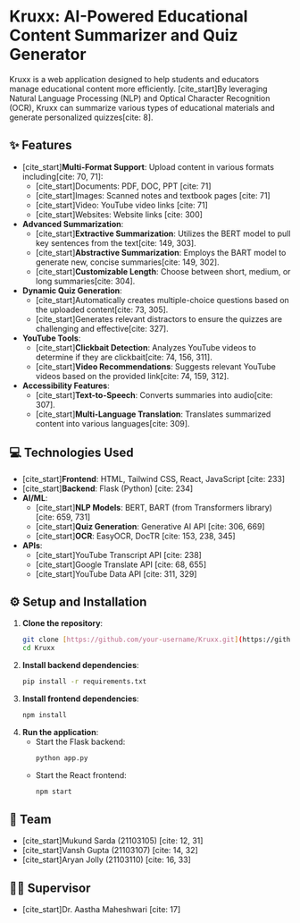 # Kruxx: AI-Powered Educational Content Summarizer and Quiz Generator

Kruxx is a web application designed to help students and educators manage educational content more efficiently. [cite_start]By leveraging Natural Language Processing (NLP) and Optical Character Recognition (OCR), Kruxx can summarize various types of educational materials and generate personalized quizzes[cite: 8].

## ✨ Features

* [cite_start]**Multi-Format Support**: Upload content in various formats including[cite: 70, 71]:
    * [cite_start]Documents: PDF, DOC, PPT [cite: 71]
    * [cite_start]Images: Scanned notes and textbook pages [cite: 71]
    * [cite_start]Video: YouTube video links [cite: 71]
    * [cite_start]Websites: Website links [cite: 300]
* **Advanced Summarization**:
    * [cite_start]**Extractive Summarization**: Utilizes the BERT model to pull key sentences from the text[cite: 149, 303].
    * [cite_start]**Abstractive Summarization**: Employs the BART model to generate new, concise summaries[cite: 149, 302].
    * [cite_start]**Customizable Length**: Choose between short, medium, or long summaries[cite: 304].
* **Dynamic Quiz Generation**:
    * [cite_start]Automatically creates multiple-choice questions based on the uploaded content[cite: 73, 305].
    * [cite_start]Generates relevant distractors to ensure the quizzes are challenging and effective[cite: 327].
* **YouTube Tools**:
    * [cite_start]**Clickbait Detection**: Analyzes YouTube videos to determine if they are clickbait[cite: 74, 156, 311].
    * [cite_start]**Video Recommendations**: Suggests relevant YouTube videos based on the provided link[cite: 74, 159, 312].
* **Accessibility Features**:
    * [cite_start]**Text-to-Speech**: Converts summaries into audio[cite: 307].
    * [cite_start]**Multi-Language Translation**: Translates summarized content into various languages[cite: 309].

## 💻 Technologies Used

* [cite_start]**Frontend**: HTML, Tailwind CSS, React, JavaScript [cite: 233]
* [cite_start]**Backend**: Flask (Python) [cite: 234]
* **AI/ML**:
    * [cite_start]**NLP Models**: BERT, BART (from Transformers library) [cite: 659, 731]
    * [cite_start]**Quiz Generation**: Generative AI API [cite: 306, 669]
    * [cite_start]**OCR**: EasyOCR, DocTR [cite: 153, 238, 345]
* **APIs**:
    * [cite_start]YouTube Transcript API [cite: 238]
    * [cite_start]Google Translate API [cite: 68, 655]
    * [cite_start]YouTube Data API [cite: 311, 329]

## ⚙️ Setup and Installation

1.  **Clone the repository**:
    ```bash
    git clone [https://github.com/your-username/Kruxx.git](https://github.com/your-username/Kruxx.git)
    cd Kruxx
    ```
2.  **Install backend dependencies**:
    ```bash
    pip install -r requirements.txt
    ```
3.  **Install frontend dependencies**:
    ```bash
    npm install
    ```
4.  **Run the application**:
    * Start the Flask backend:
        ```bash
        python app.py
        ```
    * Start the React frontend:
        ```bash
        npm start
        ```

## 🤝 Team

* [cite_start]Mukund Sarda (21103105) [cite: 12, 31]
* [cite_start]Vansh Gupta (21103107) [cite: 14, 32]
* [cite_start]Aryan Jolly (21103110) [cite: 16, 33]

## 👩‍🏫 Supervisor

* [cite_start]Dr. Aastha Maheshwari [cite: 17]
